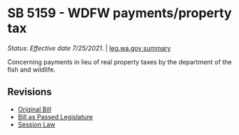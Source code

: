 # SB 5159 - WDFW payments/property tax
*Status: Effective date 7/25/2021.* | [leg.wa.gov summary](https://app.leg.wa.gov/billsummary?BillNumber=5159&Year=2021)

Concerning payments in lieu of real property taxes by the department of the fish and wildlife.

## Revisions
* [Original Bill](1/)
* [Bill as Passed Legislature](1/)
* [Session Law](1/)